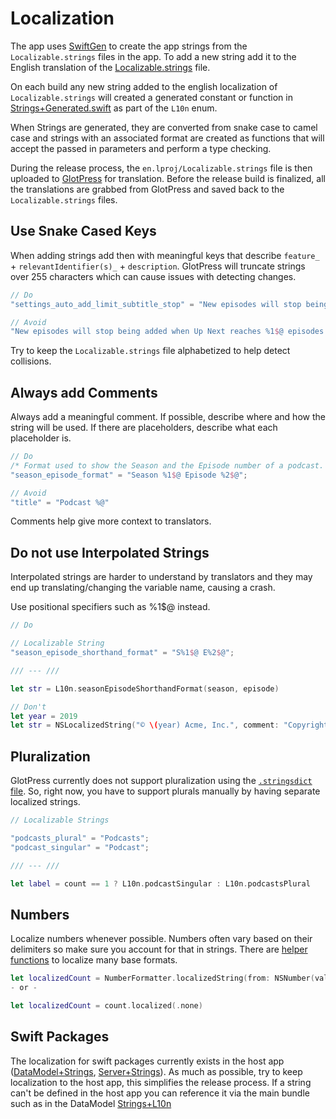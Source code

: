 # Localization

The app uses [SwiftGen](https://github.com/SwiftGen/SwiftGen) to create the app strings from the `Localizable.strings` files in the app. To add a new string add it to the English translation of the [Localizable.strings](../podcasts/en.lproj/Localizable.strings) file. 

On each build any new string added to the english localization of `Localizable.strings` will created a generated constant or function in [Strings+Generated.swift](../podcasts/Strings+Generated.swift) as part of the `L10n` enum.

When Strings are generated, they are converted from snake case to camel case and strings with an associated format are created as functions that will accept the passed in parameters and perform a type checking.

During the release process, the `en.lproj/Localizable.strings` file is then uploaded to [GlotPress](https://translate.wordpress.com/projects/pocket-casts/ios/) for translation. Before the release build is finalized, all the translations are grabbed from GlotPress and saved back to the `Localizable.strings` files.

## Use Snake Cased Keys

When adding strings add then with meaningful keys that describe `feature_` + `relevantIdentifier(s)_` + `description`. GlotPress will truncate strings over 255 characters which can cause issues with detecting changes.

```swift
// Do
"settings_auto_add_limit_subtitle_stop" = "New episodes will stop being added when Up Next reaches %1$@ episodes.";
```

```swift
// Avoid
"New episodes will stop being added when Up Next reaches %1$@ episodes." = "New episodes will stop being added when Up Next reaches %1$@ episodes.";
```

Try to keep the `Localizable.strings` file alphabetized to help detect collisions.

## Always add Comments

Always add a meaningful comment. If possible, describe where and how the string will be used. If there are placeholders, describe what each placeholder is. 

```swift
// Do
/* Format used to show the Season and the Episode number of a podcast. '%1$@' is a placeholder for the season number.'%2$@' is a placeholder for the episode number. */
"season_episode_format" = "Season %1$@ Episode %2$@";
```

```swift
// Avoid
"title" = "Podcast %@"
```

Comments help give more context to translators.

## Do not use Interpolated Strings

Interpolated strings are harder to understand by translators and they may end up translating/changing the variable name, causing a crash.

Use positional specifiers such as %1$@ instead.

```swift
// Do

// Localizable String
"season_episode_shorthand_format" = "S%1$@ E%2$@";

/// --- /// 

let str = L10n.seasonEpisodeShorthandFormat(season, episode)
```

```swift
// Don't
let year = 2019
let str = NSLocalizedString("© \(year) Acme, Inc.", comment: "Copyright Notice")
```

## Pluralization

GlotPress currently does not support pluralization using the [`.stringsdict` file](https://developer.apple.com/library/archive/documentation/MacOSX/Conceptual/BPInternational/LocalizingYourApp/LocalizingYourApp.html#//apple_ref/doc/uid/10000171i-CH5-SW10). So, right now, you have to support plurals manually by having separate localized strings.

```swift
// Localizable Strings

"podcasts_plural" = "Podcasts";
"podcast_singular" = "Podcast";

/// --- ///

let label = count == 1 ? L10n.podcastSingular : L10n.podcastsPlural
```

## Numbers

Localize numbers whenever possible. Numbers often vary based on their delimiters so make sure you account for that in strings. There are [helper functions](../Modules/Utils/Sources/Utils/Formatting/LocalizationHelpers.swift) to localize many base formats.

```swift
let localizedCount = NumberFormatter.localizedString(from: NSNumber(value: count), number: .none)
- or -

let localizedCount = count.localized(.none)

```


## Swift Packages

The localization for swift packages currently exists in the host app ([DataModel+Strings](../podcasts/DataModel+Strings.swift), [Server+Strings](../podcasts/Server+Strings.swift)). As much as possible, try to keep localization to the host app, this simplifies the release process. If a string can't be defined in the host app you can reference it via the main bundle such as in the DataModel [Strings+L10n](../Modules/DataModel/Sources/DataModel/Private/Strings+L10n.swift)
